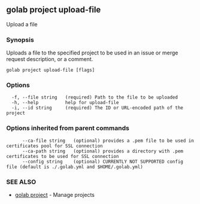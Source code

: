 ## golab project upload-file

Upload a file

### Synopsis


Uploads a file to the specified project to be used in an issue or merge request description, or a comment.

```
golab project upload-file [flags]
```

### Options

```
  -f, --file string   (required) Path to the file to be uploaded
  -h, --help          help for upload-file
  -i, --id string     (required) The ID or URL-encoded path of the project
```

### Options inherited from parent commands

```
      --ca-file string   (optional) provides a .pem file to be used in certificates pool for SSL connection
      --ca-path string   (optional) provides a directory with .pem certificates to be used for SSL connection
      --config string    (optional) CURRENTLY NOT SUPPORTED config file (default is ./.golab.yml and $HOME/.golab.yml)
```

### SEE ALSO
* [golab project](golab_project.md)	 - Manage projects


